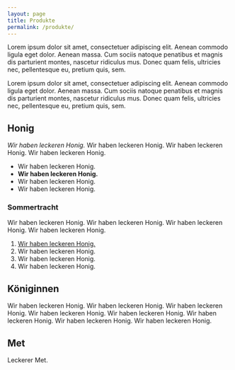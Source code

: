 ```yaml
---
layout: page
title: Produkte
permalink: /produkte/
---
```


Lorem ipsum dolor sit amet, consectetuer adipiscing elit. Aenean commodo ligula eget dolor. Aenean massa. Cum sociis natoque penatibus et magnis dis parturient montes, nascetur ridiculus mus. Donec quam felis, ultricies nec, pellentesque eu, pretium quis, sem.

Lorem ipsum dolor sit amet, consectetuer adipiscing elit. Aenean commodo ligula eget dolor. Aenean massa. Cum sociis natoque penatibus et magnis dis parturient montes, nascetur ridiculus mus. Donec quam felis, ultricies nec, pellentesque eu, pretium quis, sem.

## Honig

*Wir haben leckeren Honig.* Wir haben leckeren Honig. Wir haben leckeren Honig. Wir haben leckeren Honig. 

* Wir haben leckeren Honig.
* **Wir haben leckeren Honig.**
* Wir haben leckeren Honig.
*    Wir haben leckeren Honig.

### Sommertracht

Wir haben leckeren Honig. Wir haben leckeren Honig. Wir haben leckeren Honig. Wir haben leckeren Honig. 

1. [Wir haben leckeren Honig.](https://bienenhueter.org)
2. Wir haben leckeren Honig.
3. Wir haben leckeren Honig.
1. Wir haben leckeren Honig.

## Königinnen

Wir haben leckeren Honig. Wir haben leckeren Honig. Wir haben leckeren Honig. Wir haben leckeren Honig. Wir haben leckeren Honig. Wir haben leckeren Honig. Wir haben leckeren Honig. Wir haben leckeren Honig.

## Met

Leckerer Met.
